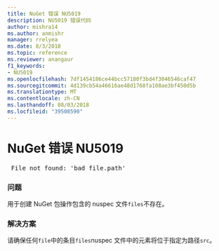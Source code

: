 ```yaml
---
title: NuGet 错误 NU5019
description: NU5019 错误代码
author: mishra14
ms.author: anmishr
manager: rrelyea
ms.date: 8/3/2018
ms.topic: reference
ms.reviewer: anangaur
f1_keywords:
- NU5019
ms.openlocfilehash: 7df1454186ce44bcc57180f3bd4f3046546caf47
ms.sourcegitcommit: 4d139cb54a46616ae48d1768fa108ae3bf450d5b
ms.translationtype: MT
ms.contentlocale: zh-CN
ms.lasthandoff: 08/03/2018
ms.locfileid: "39508590"
---
```

# <a name="nuget-error-nu5019"></a>NuGet 错误 NU5019
<pre> File not found: 'bad_file.path'</pre>

### <a name="issue"></a>问题

用于创建 NuGet 包操作包含的 nuspec 文件`files`不存在。


### <a name="solution"></a>解决方案

请确保任何`file`中的条目`files`nuspec 文件中的元素将位于指定为路径`src`。

